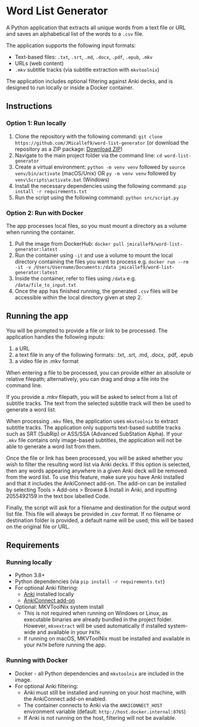 # Word List Generator

A Python application that extracts all unique words from a text file or URL and saves an alphabetical list of the words to a `.csv` file.

The application supports the following input formats: 
- Text-based files: `.txt`, `.srt`, `.md`, `.docx`, `.pdf`, `.epub`, `.mkv`
- URLs (web content)
- `.mkv` subtitle tracks (via subtitle extraction with `mkvtoolnix`)

The application includes optional filtering against Anki decks, and is designed to run locally or inside a Docker container.

## Instructions

### Option 1: Run locally

1. Clone the repository with the following command: `git clone https://github.com/JMicallef9/word-list-generator` (or download the repository as a ZIP package: [Download ZIP](https://github.com/JMicallef9/word-list-generator/archive/refs/heads/main.zip))
2. Navigate to the main project folder via the command line: `cd word-list-generator`
3. Create a virtual environment: `python -m venv venv` followed by `source venv/bin/activate` (macOS/Unix) OR `py -m venv venv` followed by `venv\Scripts\activate.bat` (Windows)
4. Install the necessary dependencies using the following command: `pip install -r requirements.txt`
5. Run the script using the following command: `python src/script.py`

### Option 2: Run with Docker

The app processes local files, so you must mount a directory as a volume when running the container.

1. Pull the image from DockerHub: `docker pull jmicallef9/word-list-generator:latest`
2. Run the container using `-it` and use a volume to mount the local directory containing the files you want to process e.g. `docker run --rm -it -v /Users/Username/Documents:/data jmicallef9/word-list-generator:latest`
3. Inside the container, refer to files using `/data` e.g. `/data/file_to_input.txt` 
4. Once the app has finished running, the generated `.csv` files will be accessible within the local directory given at step 2.

## Running the app

You will be prompted to provide a file or link to be processed. The application handles the following inputs:

1. a URL
2. a text file in any of the following formats: .txt, .srt, .md, .docx, .pdf, .epub
3. a video file in .mkv format

When entering a file to be processed, you can provide either an absolute or relative filepath; alternatively, you can drag and drop a file into the command line.

If you provide a .mkv filepath, you will be asked to select from a list of subtitle tracks. The text from the selected subtitle track will then be used to generate a word list.

When processing `.mkv` files, the application uses `mkvtoolnix` to extract subtitle tracks. The application only supports text-based subtitle tracks such as SRT (SubRip) or ASS/SSA (Advanced SubStation Alpha). If your `.mkv` file contains only image-based subtitles, the application will not be able to generate a word list from them.

Once the file or link has been processed, you will be asked whether you wish to filter the resulting word list via Anki decks. If this option is selected, then any words appearing anywhere in a given Anki deck will be removed from the word list. To use this feature, make sure you have Anki installed and that it includes the AnkiConnect add-on. The add-on can be installed by selecting Tools > Add-ons > Browse & Install in Anki, and inputting 2055492159 in the text box labelled Code.

Finally, the script will ask for a filename and destination for the output word list file. This file will always be provided in .csv format. If no filename or destination folder is provided, a default name will be used; this will be based on the original file or URL.

## Requirements

### Running locally
- Python 3.8+
- Python dependencies (via `pip install -r requirements.txt`)
- For optional Anki filtering:
    - [Anki](https://apps.ankiweb.net/) installed locally
    - [AnkiConnect add-on](https://ankiweb.net/shared/info/2055492159)
- Optional: MKVToolNix system install
    - This is not required when running on Windows or Linux, as executable binaries are already bundled in the project folder. However, `mkvextract` will be used automatically if installed system-wide and available in your `PATH`.
    - If running on macOS, MKVToolNix must be installed and available in your `PATH` before running the app.

### Running with Docker
- Docker - all Python dependencies and `mkvtoolnix` are included in the image.
- For optional Anki filtering:
    - Anki must still be installed and running on your host machine, with the AnkiConnect add-on enabled.
    - The container connects to Anki via the `ANKICONNECT_HOST` environment variable (default: `http://host.docker.internal:8765`)
    - If Anki is not running on the host, filtering will not be available.
